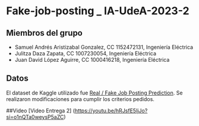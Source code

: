 # Fake-job-posting _ IA-UdeA-2023-2

## Miembros del grupo
- Samuel Andrés Aristizabal Gonzalez, CC 1152472131, Ingeniería Eléctrica
- Julitza Daza Zapata, CC 1007230054, Ingeniería Eléctrica
- Juan David López Aguirre, CC 1000416218, Ingeniería Eléctrica

## Datos

El dataset de Kaggle utilizado fue [Real / Fake Job Posting Prediction](https://www.kaggle.com/datasets/shivamb/real-or-fake-fake-jobposting-prediction). Se realizaron modificaciones para cumplir los criterios pedidos.

##Video
[Video Entrega 2] (https://youtu.be/hRJsfE5IjJo?si=o1nQTa0weysP5aZC)
